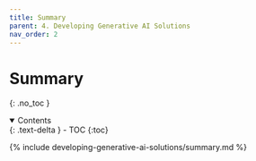```yaml
---
title: Summary
parent: 4. Developing Generative AI Solutions
nav_order: 2
---
```


# Summary
{: .no_toc }

<details open markdown="block">
  <summary>
    Contents
  </summary>
  {: .text-delta }
- TOC
{:toc}
</details>

{% include developing-generative-ai-solutions/summary.md %}
